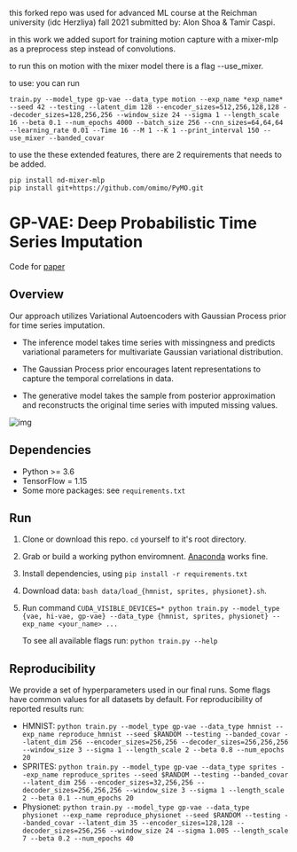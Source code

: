 this forked repo was used for advanced ML course at the Reichman university (idc Herzliya) fall 2021
submitted by:
Alon Shoa & Tamir Caspi.

in this work we added suport for training motion capture with a mixer-mlp as a preprocess step instead of convolutions.

to run this on motion with the mixer model there is a flag --use_mixer.

to use: you can run 

`train.py --model_type gp-vae --data_type motion --exp_name *exp_name* --seed 42 --testing --latent_dim 128 --encoder_sizes=512,256,128,128 --decoder_sizes=128,256,256 --window_size 24 --sigma 1 --length_scale 16 --beta 0.1 --num_epochs 4000 --batch_size 256 --cnn_sizes=64,64,64 --learning_rate 0.01 --Time 16 --M 1 --K 1 --print_interval 150 --use_mixer --banded_covar `

to use the these extended features, there are 2 requirements that needs to be added.

`pip install nd-mixer-mlp`<br>
`pip install git+https://github.com/omimo/PyMO.git`

# GP-VAE: Deep Probabilistic Time Series Imputation

Code for [paper](http://arxiv.org/abs/1907.04155)

## Overview
Our approach utilizes Variational Autoencoders with Gaussian Process prior for time series imputation. 

* The inference model takes time series with missingness and predicts variational parameters for multivariate Gaussian variational distribution.

* The Gaussian Process prior encourages latent representations to capture the temporal correlations in data.

* The generative model takes the sample from posterior approximation and reconstructs the original time series with imputed missing values.  

![img](./figures/overview.png)

## Dependencies

* Python >= 3.6
* TensorFlow = 1.15
* Some more packages: see `requirements.txt`

## Run
1. Clone or download this repo. `cd` yourself to it's root directory.
2. Grab or build a working python enviromnent. [Anaconda](https://www.anaconda.com/) works fine.
3. Install dependencies, using `pip install -r requirements.txt`
4. Download data: `bash data/load_{hmnist, sprites, physionet}.sh`.
5. Run command `CUDA_VISIBLE_DEVICES=* python train.py --model_type {vae, hi-vae, gp-vae} --data_type {hmnist, sprites, physionet} --exp_name <your_name> ...`
   
   To see all available flags run: `python train.py --help`

## Reproducibility

We provide a set of hyperparameters used in our final runs. Some flags have common values for all datasets by default. For reproducibility of reported results run:
  * HMNIST: `python train.py --model_type gp-vae --data_type hmnist --exp_name reproduce_hmnist --seed $RANDOM --testing --banded_covar
    --latent_dim 256 --encoder_sizes=256,256 --decoder_sizes=256,256,256 --window_size 3 --sigma 1 --length_scale 2 --beta 0.8 --num_epochs 20`
  * SPRITES: `python train.py --model_type gp-vae --data_type sprites --exp_name reproduce_sprites --seed $RANDOM --testing --banded_covar
    --latent_dim 256 --encoder_sizes=32,256,256 --decoder_sizes=256,256,256 --window_size 3 --sigma 1 --length_scale 2 --beta 0.1 --num_epochs 20`
  * Physionet: `python train.py --model_type gp-vae --data_type physionet --exp_name reproduce_physionet --seed $RANDOM --testing --banded_covar
    --latent_dim 35 --encoder_sizes=128,128 --decoder_sizes=256,256 --window_size 24 --sigma 1.005 --length_scale 7 --beta 0.2 --num_epochs 40`
  

